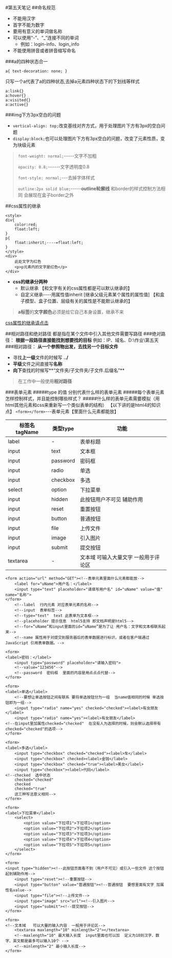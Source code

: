 #第五天笔记
##命名规范
- 不能用汉字
- 首字不能为数字
- 要用有意义的单词做名称
- 可以使用“-”、“_”连接不同的单词
	- 例如：login-info、login_info
- 不能使用拼音或者拼音缩写命名

###a的四种状态合一

`a{ text-decoration: none; }`

只写一个a代表了a的四种状态,去掉a元素四种状态下的下划线等样式
```
a:link{}
a:hover{}
a:visited{}
a:active{}
```
###img下方3px空白的问题
- `vertical-align: top;`改变基线对齐方式，用于处理图片下方有3px的空白问题
- ` display:block; `也可以处理图片下方有3px空白的问题，改变了元素性质，变为块级元素


> `font-weight: normal;`-----文字不加粗
>  
>  `opacity: 0.8;`------文字透明度0.8
>   
>   `font-style: normal;`---去掉字体样式
>    
>    `outline:2px solid blue;`-----**outline轮廓线**  和border的样式控制方法相同  会展现在盒子border之外

##css属性的继承
```
<style>
div{
	color:red;
	float:left;
}
p{
	float:inherit;----=float:left;
}
</style>
<div>
	此处文字为红色
	<p>p元素内的文字是红色</p>
</div>
```
- **css的继承分两种**
	- 默认继承
	【和文字有关的css属性都是可以默认继承的】
	- 自定义继承----用属性值inherit [继承父级元素某个属性的属性值]
	【和盒子模型、盒子位置、层级有关的属性是不能默认继承的】

> **a标签**的**文字颜色**必须是给它自己本身设置，继承不来

[css属性的继承请点击](http://www.zhufengpeixun.com/qianduanjishuziliao/qianduanCSSziliao/2016-07-24/530.html)

##相对路径和绝对路径
都是指在某个文件中引入其他文件需要写路径
###绝对路径：
**根据一段路径直接能找到想要找的目标**
例如：IP、域名、D:\作业\第五天
###相对路径：
**从一个参照物出发，去找另一个目标文件**
- 寻找**上一级**文件的时候写 **../**
- **平级**文件之间直接写**名称**
- **向下**查找的时候写**“文件夹/子文件夹/子文件.后缀名”**

> 在工作中一般使用**相对路径**


###表单元素
#####type 的值 分别代表什么样的表单元素
#####每个表单元素怎样控制样式，并且能控制哪些样式？
#####什么样的表单元素需要模拟（用html其他元素和css来重新写一个类似表单的结构）
【以下讲的是html4的知识点】
`<form></form>`---表单元素【里面什么元素都能放】


|标签名 tagName|类型type|功能|
|--|--|--|
|label|-|表单标题|
|input|text|文本框|
|input|password|密码框|
|input|radio|单选|
|input|checkbox|多选|
|select|option|下拉菜单|
|input|hidden|此按钮用户不可见 辅助作用|
|input|reset|重置按钮|
|input|button|普通按钮|
|input|file|上传文件|
|input|image|引入图片|
|input|submit|提交按钮|
|textarea|-|文本域 可输入大量文字 一般用于评论区|

```
<form action="url" method="GET"><!--表单元素里面什么元素都能放-->
    <label for="uName">用户名：</label>
    <input type="text" placeholder="请填写用户名" id="uName" value="值" name="名称">
</form>
    <!--label  行内元素 对应表单元素的名称-->
    <!--input  表单标签-->
    <!--type="text"  text 此表单为文本框-->
    <!--placeholder 提示信息  html5支持 即文档声明是html5-->
    <!--for=“uName”和input里面的id=“uName”是为了让 用户名：文字和文本框联系起来-->
    <!--name 属性用于对提交到服务器后的表单数据进行标识，或者在客户端通过 JavaScript 引用表单数据。-->
```

```
<form>
<label>密码：</label>
    <input type="password" placeholder="请输入密码">
    <!--value="123456"-->
    <!--password  密码框  里面的内容是用点点点代替-->
</form>
```

```
<form>
<label>单选</label>
    <!--要想让单选按钮之间有联系 要将单选按钮分为一组  当name值相同的时候 单选按钮即为一组-->
    <input type="radio" name="yes" checked="checked"><label>有女朋友</label>
    <input type="radio" name="yes"><label>有女朋友</label>
<!--在input里加属性checked="checked"  在没有人为选择的时候，则会默认选择带有checked="checked"的选项-->
</form>
```

```
<form>
<label>多选</label>
    <input type="checkbox" checked="checked"><label>车</label>
    <input type="checkbox" checked><label>金钱</label>
    <input type="checkbox" checked="true"><label>美女</label>
    <input type="checkbox"><label>代码</label>
<!--checked  选中状态
    checked="checked"
    checked
    checked="true"
    这三种写法意义相同-->
</form>
```

```
<form>
<label>下拉菜单</label>
    <select>
        <option value="下拉项1">下拉项1</option>
        <option value="下拉项2">下拉项2</option>
        <option value="下拉项3">下拉项3</option>
        <option value="下拉项4">下拉项4</option>
        <option value="下拉项5">下拉项5</option>
    </select>
</form>
```

```
<form>
<input type="hidden"><!--此按钮页面看不到（用户不可见）或引入一些文件 这个按钮起到辅助作用-->
    <input type="reset"><!--重置按钮-->
    <input type="button" value="普通按钮"><!--普通按钮  要想里面有文字 加属性名value-->
    <input type="file"><!--上传文件-->
    <input type="image" src="url"><!--引入图片-->
    <input type="submit"><!--提交按钮-->
</form>
```

```
<form>
<!--文本域   可以大量的输入内容  一般用于评论区-->
    <textarea maxlength="10" minlength="2"></textarea>
    <!--maxlength="10" 最大输入长度  input里面也可以加  定义为10则汉字、数字、英文都是最多可以输入10个 -->
    <!--minlength="2" 最小输入长度-->
</form>
```